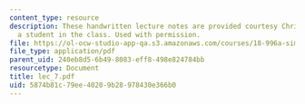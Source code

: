```yaml
---
content_type: resource
description: These handwritten lecture notes are provided courtesy Christina Goddard,
  a student in the class. Used with permission.
file: https://ol-ocw-studio-app-qa.s3.amazonaws.com/courses/18-996a-simplicity-theory-spring-2004/5874b81c79ee40209b28978430e366b0_lec_7.pdf
file_type: application/pdf
parent_uid: 240eb8d5-6b49-8083-eff8-498e824784bb
resourcetype: Document
title: lec_7.pdf
uid: 5874b81c-79ee-4020-9b28-978430e366b0
---
```

